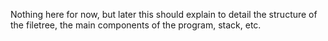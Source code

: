 Nothing here for now, but later this should explain to detail the structure of the filetree, the main components of the program, stack, etc.
